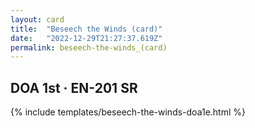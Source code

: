 ```yaml
---
layout: card
title:  "Beseech the Winds (card)"
date:   "2022-12-29T21:27:37.619Z"
permalink: beseech-the-winds_(card)
---
```


## DOA 1st &middot; EN-201 SR

{% include templates/beseech-the-winds-doa1e.html %}
